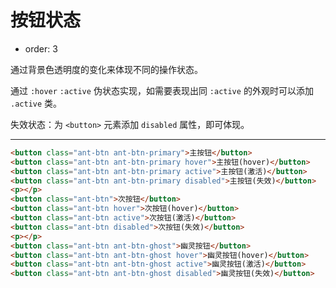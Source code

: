 # 按钮状态

- order: 3

通过背景色透明度的变化来体现不同的操作状态。

通过 `:hover` `:active` 伪状态实现，如需要表现出同 `:active` 的外观时可以添加 `.active` 类。

失效状态：为 `<button>` 元素添加 `disabled` 属性，即可体现。

---

````html
<button class="ant-btn ant-btn-primary">主按钮</button>
<button class="ant-btn ant-btn-primary hover">主按钮(hover)</button>
<button class="ant-btn ant-btn-primary active">主按钮(激活)</button>
<button class="ant-btn ant-btn-primary disabled">主按钮(失效)</button>
<p></p>
<button class="ant-btn">次按钮</button>
<button class="ant-btn hover">次按钮(hover)</button>
<button class="ant-btn active">次按钮(激活)</button>
<button class="ant-btn disabled">次按钮(失效)</button>
<p></p>
<button class="ant-btn ant-btn-ghost">幽灵按钮</button>
<button class="ant-btn ant-btn-ghost hover">幽灵按钮(hover)</button>
<button class="ant-btn ant-btn-ghost active">幽灵按钮(激活)</button>
<button class="ant-btn ant-btn-ghost disabled">幽灵按钮(失效)</button>
````
